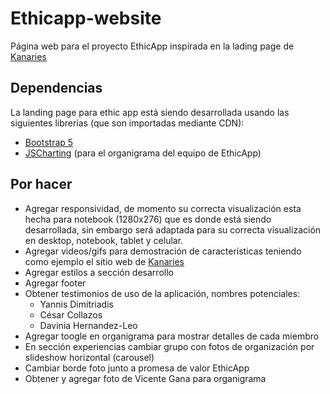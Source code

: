 # Ethicapp-website

Página web para el proyecto EthicApp inspirada en la lading page de [Kanaries](https://kanaries.net/home)

## Dependencias

La landing page para ethic app está siendo desarrollada usando las siguientes librerías (que son importadas mediante CDN):

- [Bootstrap 5](https://getbootstrap.com/)
- [JSCharting](https://jscharting.com/) (para el organigrama del equipo de EthicApp)

## Por hacer

- Agregar responsividad, de momento su correcta visualización esta hecha para notebook (1280x276) que es donde está siendo desarrollada, sin embargo será adaptada para su correcta visualización en desktop, notebook, tablet y celular.
- Agregar videos/gifs para demostración de características teniendo como ejemplo el sitio web de [Kanaries](https://kanaries.net/home)
- Agregar estilos a sección desarrollo
- Agregar footer
- Obtener testimonios de uso de la aplicación, nombres potenciales:
  - Yannis Dimitriadis
  - César Collazos
  - Davinia Hernandez-Leo
- Agregar toogle en organigrama para mostrar detalles de cada miembro
- En sección experiencias cambiar grupo con fotos de organización por slideshow horizontal (carousel)
- Cambiar borde foto junto a promesa de valor EthicApp
- Obtener y agregar foto de Vicente Gana para organigrama

